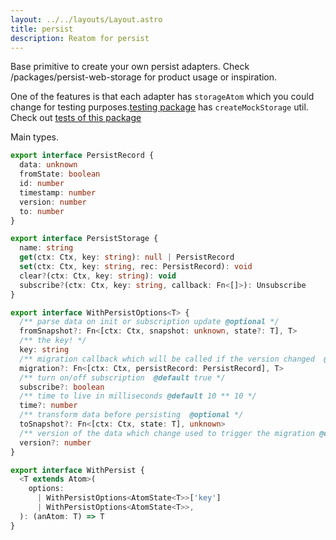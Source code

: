 ```yaml
---
layout: ../../layouts/Layout.astro
title: persist
description: Reatom for persist
---
```


Base primitive to create your own persist adapters. Check /packages/persist-web-storage for product usage or inspiration.

One of the features is that each adapter has `storageAtom` which you could change for testing purposes.[testing package](/packages/testing#createmockstorage) has `createMockStorage` util. Check out [tests of this package](https://github.com/artalar/reatom/blob/v3/packages/persist/src/index.test.ts)

Main types.

```ts
export interface PersistRecord {
  data: unknown
  fromState: boolean
  id: number
  timestamp: number
  version: number
  to: number
}

export interface PersistStorage {
  name: string
  get(ctx: Ctx, key: string): null | PersistRecord
  set(ctx: Ctx, key: string, rec: PersistRecord): void
  clear?(ctx: Ctx, key: string): void
  subscribe?(ctx: Ctx, key: string, callback: Fn<[]>): Unsubscribe
}

export interface WithPersistOptions<T> {
  /** parse data on init or subscription update @optional */
  fromSnapshot?: Fn<[ctx: Ctx, snapshot: unknown, state?: T], T>
  /** the key! */
  key: string
  /** migration callback which will be called if the version changed  @optional */
  migration?: Fn<[ctx: Ctx, persistRecord: PersistRecord], T>
  /** turn on/off subscription  @default true */
  subscribe?: boolean
  /** time to live in milliseconds @default 10 ** 10 */
  time?: number
  /** transform data before persisting  @optional */
  toSnapshot?: Fn<[ctx: Ctx, state: T], unknown>
  /** version of the data which change used to trigger the migration @default 0 */
  version?: number
}

export interface WithPersist {
  <T extends Atom>(
    options:
      | WithPersistOptions<AtomState<T>>['key']
      | WithPersistOptions<AtomState<T>>,
  ): (anAtom: T) => T
}
```
